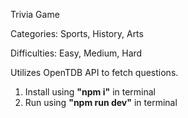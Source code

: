 Trivia Game

Categories: Sports, History, Arts

Difficulties: Easy, Medium, Hard

Utilizes OpenTDB API to fetch questions.

1. Install using **"npm i"** in terminal
2. Run using **"npm run dev"** in terminal
